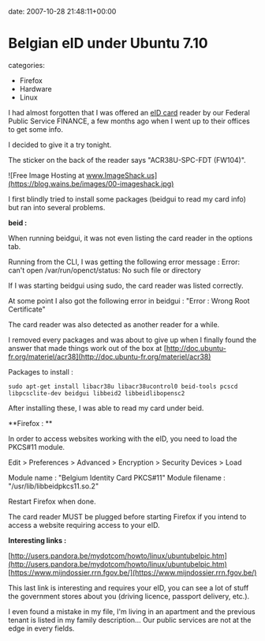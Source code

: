 


date: 2007-10-28 21:48:11+00:00


# Belgian eID under Ubuntu 7.10

categories:
- Firefox
- Hardware
- Linux


I had almost forgotten that I was offered an [eID card](http://eid.belgium.be) reader by our Federal Public Service FINANCE, a few months ago when I went up to their offices to get some info.

I decided to give it a try tonight.

The sticker on the back of the reader says "ACR38U-SPC-FDT (FW104)".

![Free Image Hosting at www.ImageShack.us](https://blog.wains.be/images/00-imageshack.jpg)

I first blindly tried to install some packages (beidgui to read my card info) but ran into several problems.

**beid :**

When running beidgui, it was not even listing the card reader in the options tab.

Running from the CLI, I was getting the following error message :
Error: can't open /var/run/openct/status: No such file or directory

If I was starting beidgui using sudo, the card reader was listed correctly.

At some point I also got the following error in beidgui :
"Error : Wrong Root Certificate"

The card reader was also detected as another reader for a while.

I removed every packages and was about to give up when I finally found the answer that made things work out of the box at 
[http://doc.ubuntu-fr.org/materiel/acr38](http://doc.ubuntu-fr.org/materiel/acr38)

Packages to install :

`sudo apt-get install libacr38u libacr38ucontrol0 beid-tools pcscd libpcsclite-dev beidgui libbeid2 libbeidlibopensc2`

After installing these, I was able to read my card under beid.


**Firefox : **

In order to access websites working with the eID, you need to load the PKCS#11 module.

Edit > Preferences > Advanced > Encryption > Security Devices > Load

Module name : "Belgium Identity Card PKCS#11"
Module filename : "/usr/lib/libbeidpkcs11.so.2"

Restart Firefox when done.

The card reader MUST be plugged before starting Firefox if you intend to access a website requiring access to your eID.


**Interesting links :**

[http://users.pandora.be/mydotcom/howto/linux/ubuntubelpic.htm](http://users.pandora.be/mydotcom/howto/linux/ubuntubelpic.htm)
[https://www.mijndossier.rrn.fgov.be/](https://www.mijndossier.rrn.fgov.be/)

This last link is interesting and requires your eID, you can see a lot of stuff the government stores about you (driving licence, passport delivery, etc.).

I even found a mistake in my file, I'm living in an apartment and the previous tenant is listed in my family description... Our public services are not at the edge in every fields.
